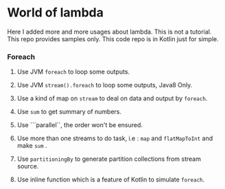 # World of lambda
Here I added more and more usages about lambda.
This is not a tutorial.
This repo provides samples only.
This code repo is in Kotlin just for simple.


### Foreach

1. Use JVM ```foreach``` to loop some outputs.

2. Use JVM ```stream().foreach``` to loop some outputs, Java8 Only.

3. Use a kind of map on ```stream``` to deal on data and output by ```foreach```.

4. Use ```sum``` to get summary of numbers.

5. Use ```parallel``, the order won't be ensured.

6. Use more than one streams to do task, i.e : ```map``` and ```flatMapToInt```  and make ```sum``` .

7. Use ```partitioningBy``` to generate partition collections from stream source.

8. Use inline function which is a feature of Kotlin to simulate ```foreach```.